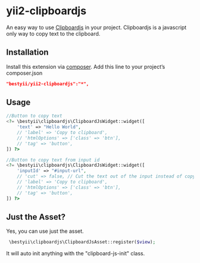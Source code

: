 # yii2-clipboardjs

An easy way to use [Clipboardjs](https://clipboardjs.com/) in your project. Clipboardjs is a javascript only way to copy text to the clipboard.


## Installation

Install this extension via [composer](http://getcomposer.org/download). Add this line to your project’s composer.json

```json
"bestyii/yii2-clipboardjs":"*",
```

## Usage

```php
//Button to copy text
<?= \bestyii\clipboardjs\ClipboardJsWidget::widget([
    'text' => "Hello World",
    // 'label' => 'Copy to clipboard',
    // 'htmlOptions' => ['class' => 'btn'],
    // 'tag' => 'button',
]) ?>

//Button to copy text from input id
<?= \bestyii\clipboardjs\ClipboardJsWidget::widget([
    'inputId' => "#input-url",
    // 'cut' => false, // Cut the text out of the input instead of copy?
    // 'label' => 'Copy to clipboard',
    // 'htmlOptions' => ['class' => 'btn'],
    // 'tag' => 'button',
]) ?>

```

## Just the Asset?

Yes, you can use just the asset. 
```php
 \bestyii\clipboardjs\ClipboardJsAsset::register($view);
``` 
It will auto init anything with the "clipboard-js-init" class.

